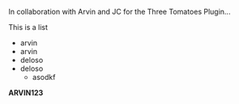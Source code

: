 In collaboration with Arvin and JC for the Three Tomatoes Plugin...

This is a list 
- arvin
- arvin
- deloso
- deloso
    -   asodkf
    
**ARVIN123**
